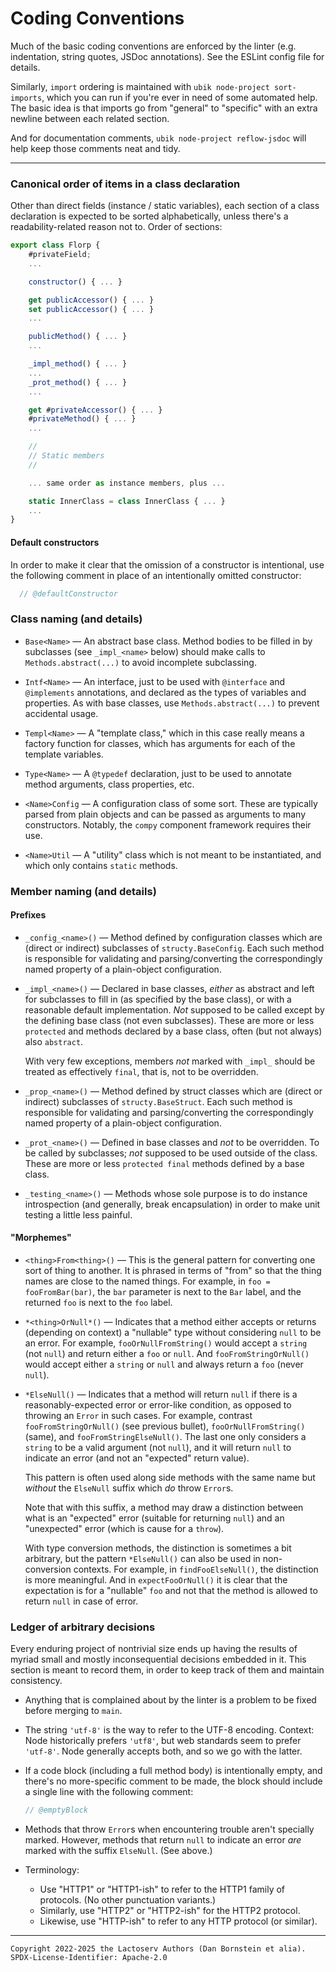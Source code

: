 Coding Conventions
==================

Much of the basic coding conventions are enforced by the linter (e.g.
indentation, string quotes, JSDoc annotations). See the ESLint config file for
details.

Similarly, `import` ordering is maintained with `ubik node-project
sort-imports`, which you can run if you're ever in need of some automated help.
The basic idea is that imports go from "general" to "specific" with an extra
newline between each related section.

And for documentation comments, `ubik node-project reflow-jsdoc` will help keep
those comments neat and tidy.

- - - - - - - - - -

### Canonical order of items in a class declaration

Other than direct fields (instance / static variables), each section of
a class declaration is expected to be sorted alphabetically, unless there's a
readability-related reason not to. Order of sections:

```javascript
export class Florp {
    #privateField;
    ...

    constructor() { ... }

    get publicAccessor() { ... }
    set publicAccessor() { ... }
    ...

    publicMethod() { ... }
    ...

    _impl_method() { ... }
    ...
    _prot_method() { ... }
    ...

    get #privateAccessor() { ... }
    #privateMethod() { ... }
    ...

    //
    // Static members
    //

    ... same order as instance members, plus ...

    static InnerClass = class InnerClass { ... }
    ...
}
```

#### Default constructors

In order to make it clear that the omission of a constructor is intentional,
use the following comment in place of an intentionally omitted constructor:

```js
  // @defaultConstructor
```

### Class naming (and details)

* `Base<Name>` &mdash; An abstract base class. Method bodies to be filled in
  by subclasses (see `_impl_<name>` below) should make calls to
  `Methods.abstract(...)` to avoid incomplete subclassing.

* `Intf<Name>` &mdash; An interface, just to be used with `@interface` and
  `@implements` annotations, and declared as the types of variables and
  properties. As with base classes, use `Methods.abstract(...)` to prevent
  accidental usage.

* `Templ<Name>` &mdash; A "template class," which in this case really means a
  factory function for classes, which has arguments for each of the template
  variables.

* `Type<Name>` &mdash; A `@typedef` declaration, just to be used to annotate
  method arguments, class properties, etc.

* `<Name>Config` &mdash; A configuration class of some sort. These are typically
  parsed from plain objects and can be passed as arguments to many constructors.
  Notably, the `compy` component framework requires their use.

* `<Name>Util` &mdash; A "utility" class which is not meant to be instantiated,
  and which only contains `static` methods.

### Member naming (and details)

#### Prefixes

* `_config_<name>()` &mdash; Method defined by configuration classes which are
  (direct or indirect) subclasses of `structy.BaseConfig`. Each such method
  is responsible for validating and parsing/converting the correspondingly named
  property of a plain-object configuration.

* `_impl_<name>()` &mdash; Declared in base classes, _either_ as abstract and
  left for subclasses to fill in (as specified by the base class), or with a
  reasonable default implementation. _Not_ supposed to be called except by the
  defining base class (not even subclasses). These are more or less `protected`
  and methods declared by a base class, often (but not always) also `abstract`.

  With very few exceptions, members _not_ marked with `_impl_` should be treated
  as effectively `final`, that is, not to be overridden.

* `_prop_<name>()` &mdash; Method defined by struct classes which are (direct or
  indirect) subclasses of `structy.BaseStruct`. Each such method is
  responsible for validating and parsing/converting the correspondingly named
  property of a plain-object configuration.

* `_prot_<name>()` &mdash; Defined in base classes and _not_ to be overridden.
  To be called by subclasses; _not_ supposed to be used outside of the class.
  These are more or less `protected final` methods defined by a base class.

* `_testing_<name>()` &mdash; Methods whose sole purpose is to do instance
  introspection (and generally, break encapsulation) in order to make unit
  testing a little less painful.

#### "Morphemes"

* `<thing>From<thing>()` &mdash; This is the general pattern for converting one
  sort of thing to another. It is phrased in terms of "from" so that the thing
  names are close to the named things. For example, in `foo = fooFromBar(bar)`,
  the `bar` parameter is next to the `Bar` label, and the returned `foo` is next
  to the `foo` label.

* `*<thing>OrNull*()` &mdash; Indicates that a method either accepts or returns
  (depending on context) a "nullable" type without considering `null` to be an
  error. For example, `fooOrNullFromString()` would accept a `string` (not
  `null`) and return either a `foo` or `null`. And `fooFromStringOrNull()`
  would accept either a `string` or `null` and always return a `foo` (never
  `null`).

* `*ElseNull()` &mdash; Indicates that a method will return `null` if there is
  a reasonably-expected error or error-like condition, as opposed to throwing an
  `Error` in such cases. For example, contrast `fooFromStringOrNull()` (see
  previous bullet), `fooOrNullFromString()` (same), and
  `fooFromStringElseNull()`. The last one only considers a `string` to be a
  valid argument (not `null`), and it will return `null` to indicate an error
  (and not an "expected" return value).

  This pattern is often used along side methods with the same name but _without_
  the `ElseNull` suffix which _do_ throw `Error`s.

  Note that with this suffix, a method may draw a distinction between what is
  an "expected" error (suitable for returning `null`) and an "unexpected" error
  (which is cause for a `throw`).

  With type conversion methods, the distinction is sometimes a bit arbitrary,
  but the pattern `*ElseNull()` can also be used in non-conversion contexts.
  For example, in `findFooElseNull()`, the distinction is more meaningful. And
  in `expectFooOrNull()` it is clear that the expectation is for a "nullable"
  `foo` and not that the method is allowed to return `null` in case of error.

### Ledger of arbitrary decisions

Every enduring project of nontrivial size ends up having the results of myriad
small and mostly inconsequential decisions embedded in it. This section is
meant to record them, in order to keep track of them and maintain consistency.

* Anything that is complained about by the linter is a problem to be fixed
  before merging to `main`.

* The string `'utf-8'` is the way to refer to the UTF-8 encoding. Context: Node
  historically prefers `'utf8'`, but web standards seem to prefer `'utf-8'`.
  Node generally accepts both, and so we go with the latter.

* If a code block (including a full method body) is intentionally empty, and
  there's no more-specific comment to be made, the block should include a single
  line with the following comment:

  ```js
  // @emptyBlock
  ```

* Methods that throw `Error`s when encountering trouble aren't specially marked.
  However, methods that return `null` to indicate an error _are_ marked with the
  suffix `ElseNull`. (See above.)

* Terminology:
  * Use "HTTP1" or "HTTP1-ish" to refer to the HTTP1 family of protocols. (No
    other punctuation variants.)
  * Similarly, use "HTTP2" or "HTTP2-ish" for the HTTP2 protocol.
  * Likewise, use "HTTP-ish" to refer to any HTTP protocol (or similar).

- - - - - - - - - -
```
Copyright 2022-2025 the Lactoserv Authors (Dan Bornstein et alia).
SPDX-License-Identifier: Apache-2.0
```
